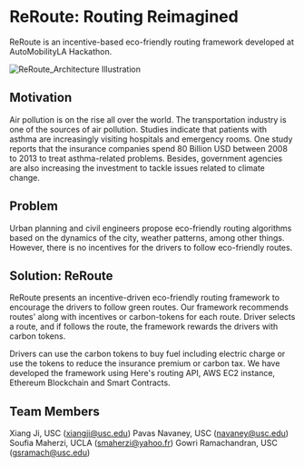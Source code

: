# ReRoute: Routing Reimagined

ReRoute is an incentive-based eco-friendly routing framework developed at AutoMobilityLA Hackathon.

![ReRoute_Architecture Illustration](/documents/Motive-architecture-full.png)

## Motivation
Air pollution is on the rise all over the world. The transportation industry is one of the sources of air pollution. Studies indicate that patients with asthma are increasingly visiting hospitals and emergency rooms. One study reports that the insurance companies spend 80 Billion USD between 2008 to 2013 to treat asthma-related problems. Besides, government agencies are also increasing the investment to tackle issues related to climate change.
## Problem
Urban planning and civil engineers propose eco-friendly routing algorithms based on the dynamics of the city, weather patterns, among other things. However, there is no incentives for the drivers to follow eco-friendly routes.
## Solution: ReRoute
ReRoute presents an incentive-driven eco-friendly routing framework to encourage the drivers to follow green routes. Our framework recommends routes' along with incentives or carbon-tokens for each route. Driver selects a route, and if follows the route, the framework rewards the drivers with carbon tokens. 

Drivers can use the carbon tokens to buy fuel including electric charge or use the tokens to reduce the insurance premium or carbon tax. We have developed the framework using Here's routing API, AWS EC2 instance, Ethereum Blockchain and Smart Contracts.

## Team Members
Xiang Ji, USC (xiangji@usc.edu)
Pavas Navaney, USC (navaney@usc.edu)
Soufia Maherzi, UCLA (smaherzi@yahoo.fr)
Gowri Ramachandran, USC (gsramach@usc.edu)

